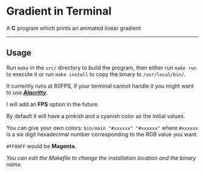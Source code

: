 # Gradient in Terminal

A **C** program which prints an animated linear gradient
___

## Usage

Run `make` in the `src/` directory to build the program,
then either run `make run` to execute it or run `make install` to
copy the binary to `/usr/local/bin/`.

It currently runs at 60FPS, if your terminal cannot handle it you might want to
use __*[Alacritty](https://github.com/jwilm/alacritty)*__.

I will add an **FPS** option in the future.

By default it will have a pinkish and a cyanish color as the initial values.

You can give your own colors: `bin/main "#xxxxxx" "#xxxxxx"` where `#xxxxxx`
is a six digit hexadecimal number corresponding to the RGB value you want.

`#FF00FF` would be **Magenta**.

_You can edit the Makefile to change the installation location and the
binary name._
